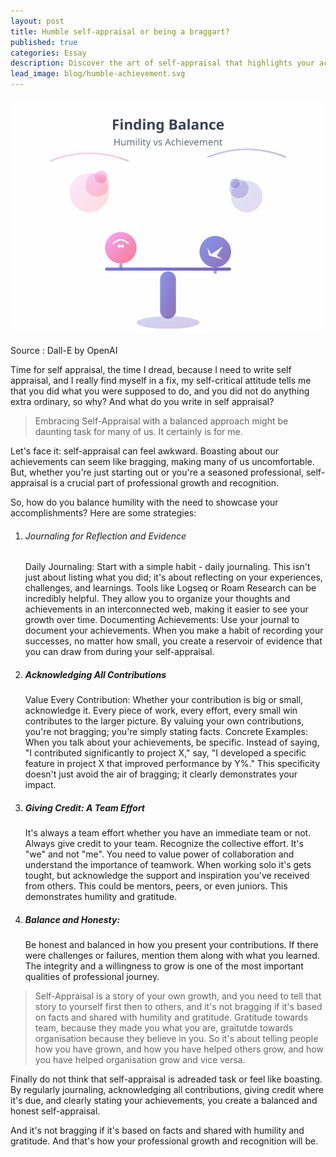 ```yaml
---
layout: post
title: Humble self-appraisal or being a braggart?
published: true
categories: Essay
description: Discover the art of self-appraisal that highlights your achievements without sounding like a boast – it's simpler than you think!
lead_image: blog/humble-achievement.svg
---
```


<p><img src="/assets/images/blog/humble-achievement.svg" alt="Finding balance between humility and showcasing achievements" class="responsive" />
</p>

<div class="footnote">
Source : Dall-E by OpenAI
</div>

Time for self appraisal, the time I dread, because I need to write self appraisal, and I really find myself in a fix, my self-critical attitude
tells me that you did what you were supposed to do, and you did not do anything extra ordinary, so why? And what do you write in self appraisal?

> Embracing Self-Appraisal with a balanced approach might be daunting task for many of us. It certainly is for me.

Let's face it: self-appraisal can feel awkward. Boasting about our achievements can seem like bragging, 
making many of us uncomfortable. But, whether you're just starting out or you're a seasoned professional, 
self-appraisal is a crucial part of professional growth and recognition. 

So, how do you balance humility with the need to showcase your accomplishments? Here are some strategies:

1. ###### Journaling for Reflection and Evidence
   Daily Journaling: Start with a simple habit - daily journaling. This isn't just about listing what you did; it's about reflecting on your experiences, challenges, and learnings. Tools like Logseq or Roam Research can be incredibly helpful. They allow you to organize your thoughts and achievements in an interconnected web, making it easier to see your growth over time.
   Documenting Achievements: Use your journal to document your achievements. When you make a habit of recording your successes, no matter how small, you create a reservoir of evidence that you can draw from during your self-appraisal.
2. ##### Acknowledging All Contributions
   Value Every Contribution: Whether your contribution is big or small, acknowledge it. Every piece of work, every effort, every small win contributes to the larger picture. By valuing your own contributions, you're not bragging; you're simply stating facts.
   Concrete Examples: When you talk about your achievements, be specific. Instead of saying, "I contributed significantly to project X," say, "I developed a specific feature in project X that improved performance by Y%." This specificity doesn't just avoid the air of bragging; it clearly demonstrates your impact.
3. ##### Giving Credit: A Team Effort
   It's always a team effort whether you have an immediate team or not. Always give credit to your team. Recognize the collective effort. It's "we" and not "me". You need to value power of collaboration and understand the importance of teamwork.
   When working solo it's gets tought, but acknowledge the support and inspiration you've received from others. This could be mentors, peers, or even juniors. This demonstrates humility and gratitude.
4. ##### Balance and Honesty: 
   Be honest and balanced in how you present your contributions. If there were challenges or failures, mention them along with what you learned. The integrity and a willingness to grow is one of the most important qualities of professional journey.


> Self-Appraisal is a story of your own growth, and you need to tell that story to yourself first then to others, and it's not bragging if it's based on facts and shared with humility and gratitude. 
Gratitude towards team, because they made you what you are, graitutde towards organisation because they believe in you. So it's about
telling people how you have grown, and how you have helped others grow, and how you have helped organisation grow and vice versa.
      
Finally do not think that self-appraisal is adreaded task or feel like boasting. By regularly journaling, acknowledging all contributions, giving credit where it's due, and clearly stating your achievements, 
you create a balanced and honest self-appraisal. 

And it's not bragging if it's based on facts and shared with humility and gratitude. And that's how your professional growth and recognition will be.